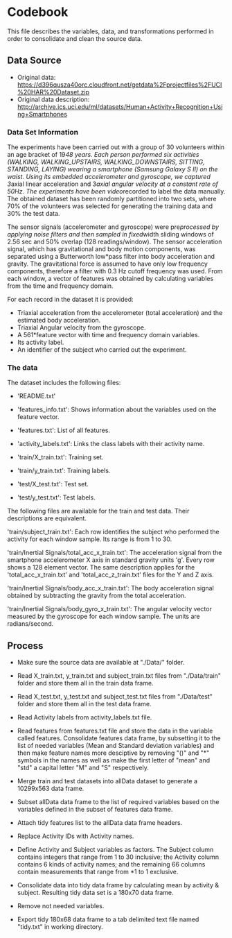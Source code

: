 # Codebook

This file describes the variables, data, and transformations performed in order to consolidate and clean the source data.

## Data Source

* Original data: https://d396qusza40orc.cloudfront.net/getdata%2Fprojectfiles%2FUCI%20HAR%20Dataset.zip
* Original data description: http://archive.ics.uci.edu/ml/datasets/Human+Activity+Recognition+Using+Smartphones


### Data Set Information

The experiments have been carried out with a group of 30 volunteers within an age bracket of 19*48 years. Each person performed six activities (WALKING, WALKING_UPSTAIRS, WALKING_DOWNSTAIRS, SITTING, STANDING, LAYING) wearing a smartphone (Samsung Galaxy S II) on the waist. Using its embedded accelerometer and gyroscope, we captured 3*axial linear acceleration and 3*axial angular velocity at a constant rate of 50Hz. The experiments have been video*recorded to label the data manually. The obtained dataset has been randomly partitioned into two sets, where 70% of the volunteers was selected for generating the training data and 30% the test data.

The sensor signals (accelerometer and gyroscope) were pre*processed by applying noise filters and then sampled in fixed*width sliding windows of 2.56 sec and 50% overlap (128 readings/window). The sensor acceleration signal, which has gravitational and body motion components, was separated using a Butterworth low*pass filter into body acceleration and gravity. The gravitational force is assumed to have only low frequency components, therefore a filter with 0.3 Hz cutoff frequency was used. From each window, a vector of features was obtained by calculating variables from the time and frequency domain.

For each record in the dataset it is provided: 
* Triaxial acceleration from the accelerometer (total acceleration) and the estimated body acceleration. 
* Triaxial Angular velocity from the gyroscope. 
* A 561*feature vector with time and frequency domain variables. 
* Its activity label. 
* An identifier of the subject who carried out the experiment.

### The data

The dataset includes the following files:

* 'README.txt'

* 'features_info.txt': Shows information about the variables used on the feature vector.

* 'features.txt': List of all features.

* 'activity_labels.txt': Links the class labels with their activity name.

* 'train/X_train.txt': Training set.

* 'train/y_train.txt': Training labels.

* 'test/X_test.txt': Test set.

* 'test/y_test.txt': Test labels.

The following files are available for the train and test data. Their descriptions are equivalent.

'train/subject_train.txt': Each row identifies the subject who performed the activity for each window sample. Its range is from 1 to 30.

'train/Inertial Signals/total_acc_x_train.txt': The acceleration signal from the smartphone accelerometer X axis in standard gravity units 'g'. Every row shows a 128 element vector. The same description applies for the 'total_acc_x_train.txt' and 'total_acc_z_train.txt' files for the Y and Z axis.

'train/Inertial Signals/body_acc_x_train.txt': The body acceleration signal obtained by subtracting the gravity from the total acceleration.

'train/Inertial Signals/body_gyro_x_train.txt': The angular velocity vector measured by the gyroscope for each window sample. The units are radians/second.

## Process

* Make sure the source data are available at "./Data/" folder.

* Read X_train.txt, y_train.txt and subject_train.txt files from "./Data/train" folder and store them all in the train data frame.

* Read X_test.txt, y_test.txt and subject_test.txt files from "./Data/test" folder and store them all in the test data frame.

* Read Activity labels from activity_labels.txt file.

* Read features from features.txt file and store the data in the variable called features. Consolidate features data frame, by subsetting it to the list of needed variables (Mean and Standard deviation variables) and then make feature names more desciptive by removing "()" and "*" symbols in the names as well as make the first letter of "mean" and "std" a capital letter "M" and "S" respectively.

* Merge train and test datasets into allData dataset to generate a 10299x563 data frame.

* Subset allData data frame to the list of required variables based on the variables defined in the subset of features data frame.

* Attach tidy features list to the allData data frame headers.

* Replace Activity IDs with Activity names.

* Define Activity and Subject variables as factors. The Subject column contains integers that range from 1 to 30 inclusive; the Activity column contains 6 kinds of activity names; and the remaining 66 columns contain measurements that range from *1 to 1 exclusive.

* Consolidate data into tidy data frame by calculating mean by activity & subject. Resulting tidy data set is a 180x70 data frame.

* Remove not needed variables.

* Export tidy 180x68 data frame to a tab delimited text file named "tidy.txt" in working directory.
